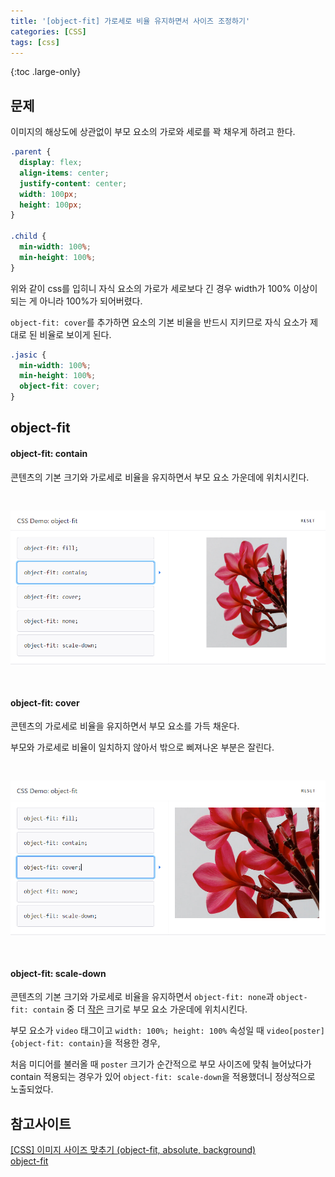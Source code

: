 ```yaml
---
title: '[object-fit] 가로세로 비율 유지하면서 사이즈 조정하기'
categories: [CSS]
tags: [css]
---
```


{:toc .large-only}

## 문제

이미지의 해상도에 상관없이 부모 요소의 가로와 세로를 꽉 채우게 하려고 한다.

```css
.parent {
  display: flex;
  align-items: center;
  justify-content: center;
  width: 100px;
  height: 100px;
}

.child {
  min-width: 100%;
  min-height: 100%;
}
```

위와 같이 css를 입히니 자식 요소의 가로가 세로보다 긴 경우 width가 100% 이상이 되는 게 아니라 100%가 되어버렸다.

`object-fit: cover`를 추가하면 요소의 기본 비율을 반드시 지키므로 자식 요소가 제대로 된 비율로 보이게 된다.

```css
.jasic {
  min-width: 100%;
  min-height: 100%;
  object-fit: cover;
}
```

## object-fit

#### object-fit: contain

콘텐츠의 기본 크기와 가로세로 비율을 유지하면서 부모 요소 가운데에 위치시킨다.

<img src="/assets/img/blog/2022-03-08-object-fit_01.png" style="margin: 30px 0">

#### object-fit: cover

콘텐츠의 가로세로 비율을 유지하면서 부모 요소를 가득 채운다.

부모와 가로세로 비율이 일치하지 않아서 밖으로 삐져나온 부분은 잘린다.

<img src="/assets/img/blog/2022-03-08-object-fit_02.png" style="margin: 30px 0">

#### object-fit: scale-down

콘텐츠의 기본 크기와 가로세로 비율을 유지하면서 `object-fit: none`과 `object-fit: contain` 중 더 <u>작은</u> 크기로 부모 요소 가운데에 위치시킨다.

부모 요소가 `video` 태그이고 `width: 100%; height: 100%` 속성일 때 `video[poster] {object-fit: contain}`을 적용한 경우,

처음 미디어를 불러올 때 `poster` 크기가 순간적으로 부모 사이즈에 맞춰 늘어났다가 contain 적용되는 경우가 있어 `object-fit: scale-down`을 적용했더니 정상적으로 노출되었다.

## 참고사이트

[[CSS] 이미지 사이즈 맞추기 (object-fit, absolute, background)](https://nykim.work/86)<br/>
[object-fit](https://developer.mozilla.org/ko/docs/Web/CSS/object-fit)

